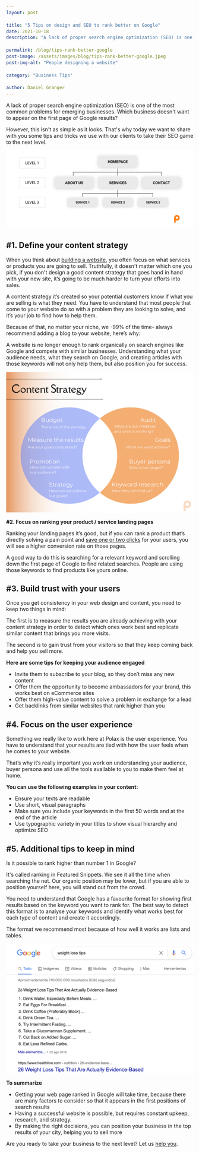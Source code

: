 ```yaml
---
layout: post

title: "5 Tips on design and SEO to rank better on Google"
date: 2021-10-18
description: "A lack of proper search engine optimization (SEO) is one of the most common problems for emerging businesses. Which business doesn’t want to appear on the first page of Google results?"

permalink: /blog/tips-rank-better-google
post-image: /assets/images/blog/tips-rank-better-google.jpeg
post-img-alt: "People designing a website"

category: "Business Tips"

author: Daniel Granger
---
```



A lack of proper search engine optimization (SEO) is one of the most common problems for emerging businesses. Which business doesn't want to appear on the first page of Google results?

However, this isn't as simple as it looks. That's why today we want to share with you some tips and tricks we use with our clients to take their SEO game to the next level.

![3-levels.png](/assets/images/blog/3-levels.png)

## **#1. Define your content strategy**

When you think about [building a website](https://polax.co.uk/blog/why-you-need-a-website-for-your-business), you often focus on what services or products you are going to sell. Truthfully, it doesn't matter which one you pick, if you don't design a good content strategy that goes hand in hand with your new site, it’s going to be much harder to turn your efforts into sales.

A content strategy it’s created so your potential customers know if what you are selling is what they need. You have to understand that most people that come to your website do so with a problem they are looking to solve, and it’s your job to find how to help them.

Because of that, no matter your niche, we -99% of the time- always recommend adding a blog to your website, here’s why:

A website is no longer enough to rank organically on search engines like Google and compete with similar businesses. Understanding what your audience needs, what they search on Google, and creating articles with those keywords will not only help them, but also position you for success.

![Polax Content Strategy](/assets/images/blog/content-strategy.png)

**#2. Focus on ranking your product / service landing pages**

Ranking your landing pages it’s good, but if you can rank a product that’s directly solving a pain point and [save one or two clicks](https://polax.co.uk/blog/how-to-make-a-good-navigation-bar) for your users, you will see a higher conversion rate on those pages.

A good way to do this is searching for a relevant keyword and scrolling down the first page of Google to find related searches. People are using those keywords to find products like yours online.

## **#3. Build trust with your users**

Once you get consistency in your web design and content, you need to keep two things in mind:

The first is to measure the results you are already achieving with your content strategy in order to detect which ones work best and replicate similar content that brings you more visits.

The second is to gain trust from your visitors so that they keep coming back and help you sell more.

**Here are some tips for keeping your audience engaged**

- Invite them to subscribe to your blog, so they don’t miss any new content
- Offer them the opportunity to become ambassadors for your brand, this works best on eCommerce sites
- Offer them high-value content to solve a problem in exchange for a lead
- Get backlinks from similar websites that rank higher than you

## **#4. Focus on the user experience**

Something we really like to work here at Polax is the user experience. You have to understand that your results are tied with how the user feels when he comes to your website.

That’s why it’s really important you work on understanding your audience, buyer persona and use all the tools available to you to make them feel at home.

**You can use the following examples in your content:**

- Ensure your texts are readable
- Use short, visual paragraphs
- Make sure you include your keywords in the first 50 words and at the end of the article
- Use typographic variety in your titles to show visual hierarchy and optimize SEO

## **#5. Additional tips to keep in mind**

Is it possible to rank higher than number 1 in Google?

It's called ranking in Featured Snippets. We see it all the time when searching the net. Our organic position may be lower, but if you are able to position yourself here, you will stand out from the crowd.

You need to understand that Google has a favourite format for showing first results based on the keyword you want to rank for. The best way to detect this format is to analyse your keywords and identify what works best for each type of content and create it accordingly.

The format we recommend most because of how well it works are lists and tables.

![Google search results](/assets/images/blog/google-list-result.png)

**To summarize**

- Getting your web page ranked in Google will take time, because there are many factors to consider so that it appears in the first positions of search results
- Having a successful website is possible, but requires constant upkeep, research, and strategy.
- By making the right decisions, you can position your business in the top results of your city, helping you to sell more

Are you ready to take your business to the next level? Let us [help you](https://polax.co.uk/contact).